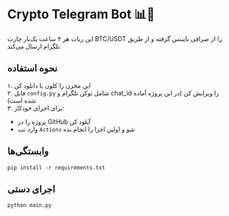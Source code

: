 # Crypto Telegram Bot 📊🤖

این ربات هر ۴ ساعت یک‌بار چارت BTC/USDT را از صرافی بایننس گرفته و از طریق تلگرام ارسال می‌کند.

## نحوه استفاده

۱. این مخزن را کلون یا دانلود کن  
۲. فایل `config.py` شامل توکن تلگرام و chat_id را ویرایش کن (در این پروژه آماده شده است)  
۳. برای اجرای خودکار:
- پروژه را در GitHub آپلود کن
- وارد تب `Actions` شو و اولین اجرا را انجام بده

## وابستگی‌ها

```
pip install -r requirements.txt
```

## اجرای دستی

```
python main.py
```
